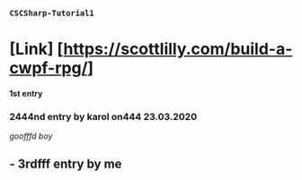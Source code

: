 ### ````CSCSharp-Tutorial1````
# [Link] [https://scottlilly.com/build-a-cwpf-rpg/]

#### 1st entry


### 2444nd entry by karol on444 23.03.2020
*goofffd boy*

## - **3rdfff entry by me**

